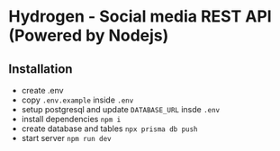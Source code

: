 # Hydrogen - Social media REST API (Powered by Nodejs)

## Installation

- create .env
- copy `.env.example` inside `.env`
- setup postgresql and update `DATABASE_URL` insde `.env`
- install dependencies `npm i`
- create database and tables `npx prisma db push`
- start server `npm run dev`
